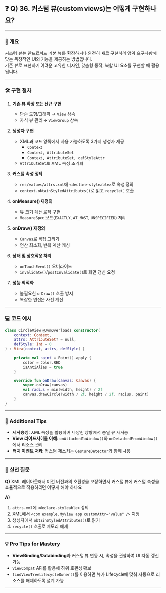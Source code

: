 ## ❓ Q) 36. 커스텀 뷰(custom views)는 어떻게 구현하나요?

---

### 📌 개요
커스텀 뷰는 안드로이드 기본 뷰를 확장하거나 완전히 새로 구현하여 앱의 요구사항에 맞는 독창적인 UI와 기능을 제공하는 방법입니다.  
기존 뷰로 표현하기 어려운 고유한 디자인, 맞춤형 동작, 복합 UI 요소를 구현할 때 활용됩니다.

---

### 🛠 구현 절차

1. **기존 뷰 확장 또는 신규 구현**
   - 단순 도형/그래픽 → `View` 상속
   - 자식 뷰 관리 → `ViewGroup` 상속

2. **생성자 구현**
   - XML과 코드 양쪽에서 사용 가능하도록 3가지 생성자 제공  
     - `Context`  
     - `Context, AttributeSet`  
     - `Context, AttributeSet, defStyleAttr`
   - `AttributeSet`로 XML 속성 초기화

3. **커스텀 속성 정의**
   - `res/values/attrs.xml`에 `<declare-styleable>`로 속성 정의
   - `context.obtainStyledAttributes()`로 읽고 `recycle()` 호출

4. **onMeasure() 재정의**
   - 뷰 크기 계산 로직 구현
   - `MeasureSpec` 모드(`EXACTLY`, `AT_MOST`, `UNSPECIFIED`) 처리

5. **onDraw() 재정의**
   - `Canvas`로 직접 그리기
   - 연산 최소화, 반복 계산 캐싱

6. **상태 및 상호작용 처리**
   - `onTouchEvent()` 오버라이드
   - `invalidate()`/`postInvalidate()`로 화면 갱신 요청

7. **성능 최적화**
   - 불필요한 `onDraw()` 호출 방지
   - 복잡한 연산은 사전 계산

---

### 💻 코드 예시
```kotlin
class CircleView @JvmOverloads constructor(
    context: Context,
    attrs: AttributeSet? = null,
    defStyle: Int = 0
) : View(context, attrs, defStyle) {

    private val paint = Paint().apply {
        color = Color.RED
        isAntiAlias = true
    }

    override fun onDraw(canvas: Canvas) {
        super.onDraw(canvas)
        val radius = min(width, height) / 2f
        canvas.drawCircle(width / 2f, height / 2f, radius, paint)
    }
}
```

---

### 📎 Additional Tips
- **재사용성**: XML 속성을 활용하여 다양한 상황에서 동일 뷰 재사용
- **View 라이프사이클 이해**: `onAttachedToWindow()`와 `onDetachedFromWindow()`에서 리소스 관리
- **터치 이벤트 처리**: 커스텀 제스처는 `GestureDetector`와 함께 사용

---

### 💬 실전 질문
**Q)** XML 레이아웃에서 이전 버전과의 호환성을 보장하면서 커스텀 뷰에 커스텀 속성을 효율적으로 적용하려면 어떻게 해야 하나요

**A)**  
1. `attrs.xml`에 `<declare-styleable>` 정의  
2. XML에서 `<com.example.MyView app:customAttr="value" />` 지정  
3. 생성자에서 `obtainStyledAttributes()`로 읽기  
4. `recycle()` 호출로 메모리 해제

---

### 💡 Pro Tips for Mastery
- **ViewBinding/Databinding**과 커스텀 뷰 연동 시, 속성을 관찰하여 UI 자동 갱신 가능  
- `ViewCompat` API를 활용해 하위 호환성 확보  
- `findViewTreeLifecycleOwner()`를 이용하면 뷰가 Lifecycle에 맞춰 자동으로 리소스를 해제하도록 설계 가능

---
